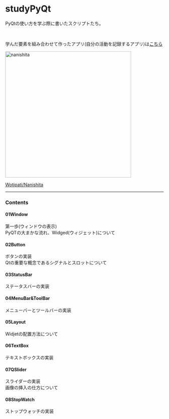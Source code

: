 # studyPyQt

PyQtの使い方を学ぶ際に書いたスクリプトたち。

<br />

学んだ要素を組み合わせて作ったアプリ(自分の活動を記録するアプリ)は[こちら](https://github.com/Wotipati/Nanishita)    

<a href=https://github.com/Wotipati/Nanishita><img width="400" alt="nanishita" src="https://user-images.githubusercontent.com/26996041/33373701-711388ac-d546-11e7-8a3b-670b250e4914.png">

[Wotipati/Nanishita](https://github.com/Wotipati/Nanishita)  

---



### Contents


#### 01Window
第一歩(ウィンドウの表示)  
PyQTの大まかな流れ、Widged(ウィジェット)について  

#### 02Button
ボタンの実装  
Qtの重要な概念であるシグナルとスロットについて


#### 03StatusBar
ステータスバーの実装

#### 04MenuBar&ToolBar
メニューバーとツールバーの実装  

#### 05Layout
 Widjetの配置方法について  


#### 06TextBox
テキストボックスの実装  

#### 07QSlider
スライダーの実装  
画像の挿入の仕方について

#### 08StopWatch
ストップウォッチの実装
